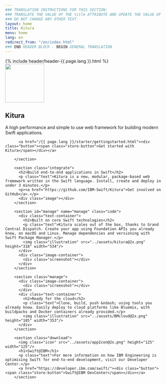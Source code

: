 ```yaml
---
### TRANSLATION INSTRUCTIONS FOR THIS SECTION:
### TRANSLATE THE VALUE OF THE title ATTRIBUTE AND UPDATE THE VALUE OF THE lang ATTRIBUTE.
### DO NOT CHANGE ANY OTHER TEXT.
layout: home
title: Kitura
menu: home
lang: en
redirect_from: "/en/index.html"
### END HEADER BLOCK - BEGIN GENERAL TRANSLATION
---
```


<div>
    {% include header/header-{{ page.lang }}.html %}
    <div id="overlay"></div>
</div>

<div class="main-content">
        <section class="splash">
          <img class="icon" src="../assets/appIcon@2x.png" height="125" width="125"/>
          <h1>Kitura</h1>
          <p class="text">A high performance and simple to use web framework for building modern Swift applications.</p>

          <a href="/{{ page.lang }}/starter/gettingstarted.html"><div class="button"><span class="store-button">Get started with Kitura</span></div></a>

        </section>

        <section class="integrate">
          <h2>Build end-to-end applications in Swift</h2>
          <p class="text">Kitura is a new, modular, package-based web framework written in the Swift language. Install, create and deploy in under 3 minutes.</p>
          <p><a href="https://github.com/IBM-Swift/Kitura">Get involved on GitHub</a>.</p>
          <div class="image"></div>
        </section>

        <section id="manage" name="manage" class="code">
          <div class="text-container">
            <h2>Built on core Swift technologies</h2>
            <p class="text">Kitura scales out of the box, thanks to Grand Central Dispatch. Create your app using Foundation APIs you already know, on macOS and Linux. Manage dependencies and versioning with Swift Package Manager.</p>
            <img class="illustration" src="../assets/kitura@2x.png" height="318" width="534"/>
          </div>
          <div class="image-container">
            <div class="screenshot"></div>
          </div>
        </section>

        <section class="manage">
          <div class="image-container">
            <div class="screenshot"></div>
          </div>
          <div class="text-container">
            <h2>Ready for the cloud</h2>
            <p class="text">Clone, build, push &ndash; using tools you already know. Easily deploy to cloud platforms like Bluemix, with buildpacks and Docker containers already provided.</p>
            <img class="illustration" src="../assets/BMcloud@2x.png" height="185" width="353"/>
          </div>
        </section>

        <section class="download">
          <img class="icon" src="../assets/appIcon@2x.png" height="125" width="125"/>
          <h1>Swift@IBM</h1>
          <p class="text">For more information on how IBM Engineering is optimising Swift for end-to-end development, visit our Developer Center.</p>
          <a href="https://developer.ibm.com/swift/"><div class="button"><span class="store-button">Swift@IBM DevCenter</span></div></a>
        </section>
